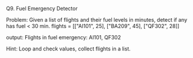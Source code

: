 Q9. Fuel Emergency Detector

Problem:
Given a list of flights and their fuel levels in minutes, detect if any has fuel < 30 min.
flights = [["AI101", 25], ["BA209", 45], ["QF302", 28]]

output:
Flights in fuel emergency: AI101, QF302

Hint: Loop and check values, collect flights in a list.